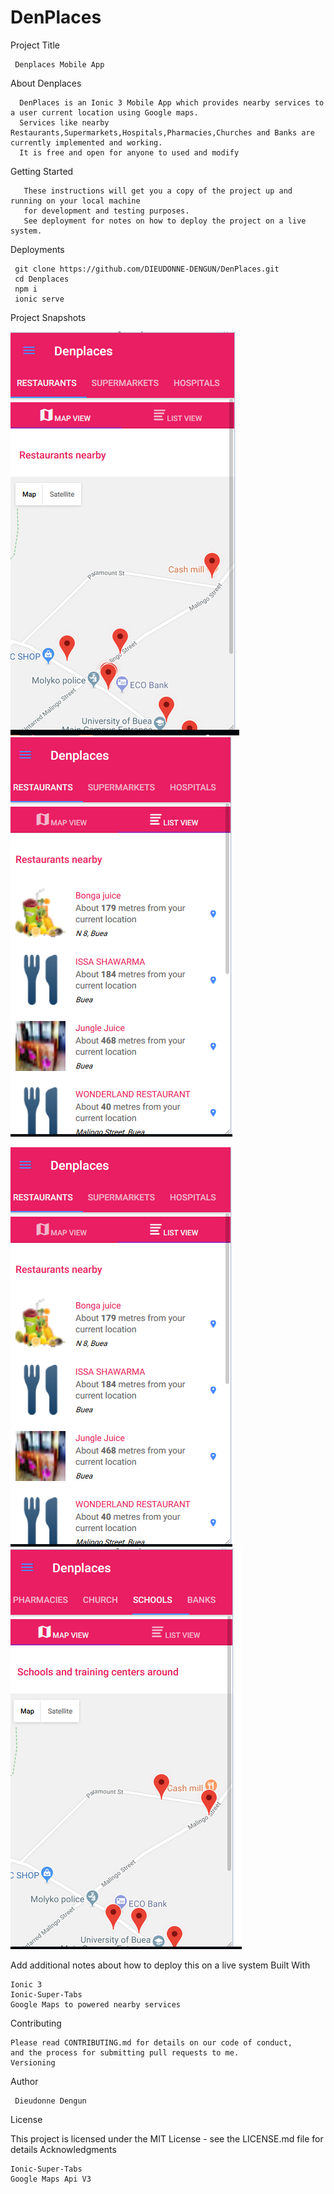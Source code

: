 # DenPlaces
Project Title

     Denplaces Mobile App

About Denplaces

      DenPlaces is an Ionic 3 Mobile App which provides nearby services to a user current location using Google maps. 
      Services like nearby Restaurants,Supermarkets,Hospitals,Pharmacies,Churches and Banks are currently implemented and working.
      It is free and open for anyone to used and modify
 

Getting Started

       These instructions will get you a copy of the project up and running on your local machine 
       for development and testing purposes. 
       See deployment for notes on how to deploy the project on a live system.
 
 Deployments
 
 
     git clone https://github.com/DIEUDONNE-DENGUN/DenPlaces.git
     cd Denplaces
     npm i
     ionic serve

 Project Snapshots

   ![alt text](https://github.com/DIEUDONNE-DENGUN/Denplaces/blob/master/home-denplace.PNG?raw=true)
   ![alt text](https://github.com/DIEUDONNE-DENGUN/Denplaces/blob/master/home-den-list.PNG?raw=true)

   ![alt text](https://github.com/DIEUDONNE-DENGUN/Denplaces/blob/master/hospital-den.PNG?raw=true)
   ![alt text](https://github.com/DIEUDONNE-DENGUN/Denplaces/blob/master/school-den.PNG?raw=true)
  

Add additional notes about how to deploy this on a live system
Built With

    Ionic 3
    Ionic-Super-Tabs
    Google Maps to powered nearby services
    

Contributing

    Please read CONTRIBUTING.md for details on our code of conduct,
    and the process for submitting pull requests to me.
    Versioning


Author

     Dieudonne Dengun


License

This project is licensed under the MIT License - see the LICENSE.md file for details
Acknowledgments

    Ionic-Super-Tabs
    Google Maps Api V3
 
